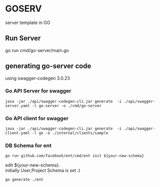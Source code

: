 # GOSERV
server template in GO

## Run Server
go run cmd/go-server/main.go

## generating go-server code
using swagger-codegen 3.0.23

### Go API Server for swagger
```
java -jar ./api/swagger-codegen-cli.jar generate  -i ./api/swagger-server.yaml -l go-server -o ./cmd/go-server
```

### Go API client for swagger
```
java -jar ./api/swagger-codegen-cli.jar generate  -i ./api/swagger-client.yaml -l go -o ./internal/clients/sample
```

### DB Schema for ent
```
go run github.com/facebook/ent/cmd/ent init ${your-new-schema} 
```

edit ${your-new-schema}.   
initially User,Project Schema is set :)

```
go generate ./ent
```
